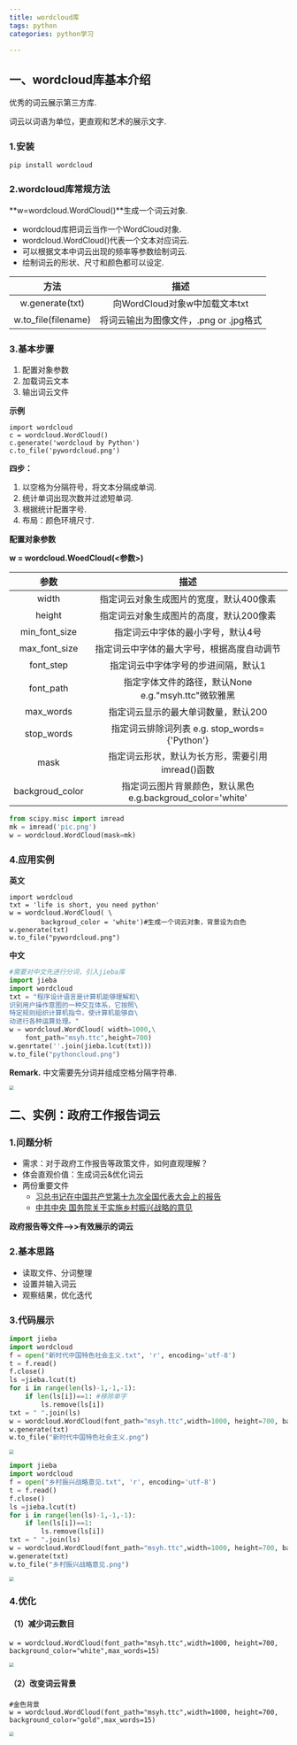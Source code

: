 ```yaml
---
title: wordcloud库
tags: python
categories: python学习

---
```


## 一、wordcloud库基本介绍

优秀的词云展示第三方库.

词云以词语为单位，更直观和艺术的展示文字.

### 1.安装

```
pip install wordcloud
```

<!--more-->

### 2.wordcloud库常规方法

**w=wordcloud.WordCloud()**生成一个词云对象.

- wordcloud库把词云当作一个WordCloud对象.
- wordcloud.WordCloud()代表一个文本对应词云.
- 可以根据文本中词云出现的频率等参数绘制词云.
- 绘制词云的形状、尺寸和颜色都可以设定.

|        方法         |                  描述                  |
| :-----------------: | :------------------------------------: |
|   w.generate(txt)   |     向WordCloud对象w中加载文本txt      |
| w.to_file(filename) | 将词云输出为图像文件，.png or .jpg格式 |

### 3.基本步骤

1. 配置对象参数
2. 加载词云文本
3. 输出词云文件

**示例**

```
import wordcloud
c = wordcloud.WordCloud()
c.generate('wordcloud by Python')
c.to_file('pywordcloud.png')
```

**四步：**

1. 以空格为分隔符号，将文本分隔成单词.
2. 统计单词出现次数并过滤短单词.
3. 根据统计配置字号.
4. 布局：颜色环境尺寸.

**配置对象参数**

**w = wordcloud.WoedCloud(<参数>)**

|      参数       |                            描述                            |
| :-------------: | :--------------------------------------------------------: |
|      width      |          指定词云对象生成图片的宽度，默认400像素           |
|     height      |          指定词云对象生成图片的高度，默认200像素           |
|  min_font_size  |             指定词云中字体的最小字号，默认4号              |
|  max_font_size  |         指定词云中字体的最大字号，根据高度自动调节         |
|    font_step    |            指定词云中字体字号的步进间隔，默认1             |
|    font_path    |   指定字体文件的路径，默认None   e.g."msyh.ttc"微软雅黑    |
|    max_words    |            指定词云显示的最大单词数量，默认200             |
|   stop_words    |      指定词云排除词列表   e.g. stop_words={'Python'}       |
|      mask       |      指定词云形状，默认为长方形，需要引用imread()函数      |
| backgroud_color | 指定词云图片背景颜色，默认黑色 e.g.backgroud_color='white' |

```python
from scipy.misc import imread
mk = imread('pic.png')
w = wordcloud.WordCloud(mask=mk)
```

### 4.应用实例

**英文**

```
import wordcloud
txt = 'life is short, you need python'
w = wordcloud.WordCloud( \
        backgroud_color = 'white')#生成一个词云对象，背景设为白色
w.generate(txt)
w.to_file("pywordcloud.png")
```

**中文**

```python
#需要对中文先进行分词，引入jieba库
import jieba
import wordcloud
txt = "程序设计语言是计算机能够理解和\
识别用户操作意图的一种交互体系，它按照\
特定规则组织计算机指令，使计算机能够自\
动进行各种运算处理。"
w = wordcloud.WordCloud( width=1000,\
    font_path="msyh.ttc",height=700)
w.genrtate(''.join(jieba.lcut(txt)))
w.to_file("pythoncloud.png")
```

**Remark.** 中文需要先分词并组成空格分隔字符串.

<img src="https://gitee.com/yixin-oss/blogImage/raw/master/img/pythoncloud.png" style="zoom: 50%;" />

## 二、实例：政府工作报告词云

### 1.问题分析

- 需求：对于政府工作报告等政策文件，如何直观理解？
- 体会直观价值：生成词云&优化词云
- 两份重要文件
  - [习总书记在中国共产党第十九次全国代表大会上的报告](https://python123.io/resources/pye/新时代中国特色社会主义.txt)
  - [中共中央 国务院关于实施乡村振兴战略的意见](https://python123.io/resources/pye/关于实施乡村振兴战略的意见.txt)

**政府报告等文件—>>有效展示的词云**

### 2.基本思路

- 读取文件、分词整理
- 设置并输入词云
- 观察结果，优化迭代

### 3.代码展示

```python
import jieba
import wordcloud
f = open("新时代中国特色社会主义.txt", 'r', encoding='utf-8')
t = f.read()
f.close()
ls =jieba.lcut(t)
for i in range(len(ls)-1,-1,-1):
    if len(ls[i])==1: #移除单字
        ls.remove(ls[i])
txt = " ".join(ls)
w = wordcloud.WordCloud(font_path="msyh.ttc",width=1000, height=700, background_color="white")
w.generate(txt)
w.to_file("新时代中国特色社会主义.png")
```

<img src="https://gitee.com/yixin-oss/blogImage/raw/master/img/新时代中国特色社会主义.png" style="zoom: 50%;" />

```python
import jieba
import wordcloud
f = open("乡村振兴战略意见.txt", 'r', encoding='utf-8')
t = f.read()
f.close()
ls =jieba.lcut(t)
for i in range(len(ls)-1,-1,-1):
    if len(ls[i])==1:
        ls.remove(ls[i])
txt = " ".join(ls)
w = wordcloud.WordCloud(font_path="msyh.ttc",width=1000, height=700, background_color="white")
w.generate(txt)
w.to_file("乡村振兴战略意见.png")
```

<img src="https://gitee.com/yixin-oss/blogImage/raw/master/img/乡村振兴战略意见.png" style="zoom:50%;" />

### 4.优化

#### （1）减少词云数目

```
w = wordcloud.WordCloud(font_path="msyh.ttc",width=1000, height=700, background_color="white",max_words=15)
```

<img src="https://gitee.com/yixin-oss/blogImage/raw/master/img/乡村振兴战略意见15词.png" style="zoom:50%;" />

#### （2）改变词云背景

```
#金色背景
w = wordcloud.WordCloud(font_path="msyh.ttc",width=1000, height=700, background_color="gold",max_words=15)
```

<img src="https://gitee.com/yixin-oss/blogImage/raw/master/img/乡村振兴战略意见gold背景.png" style="zoom:50%;" />

